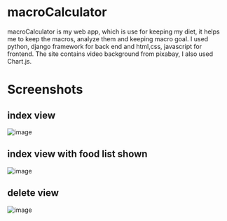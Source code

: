 # macroCalculator
macroCalculator is my web app, which is use for keeping my diet, it helps me to keep the macros, analyze them and keeping macro goal.
I used python, django framework for back end and html,css, javascript for frontend.
The site contains video background from pixabay, I also used Chart.js.

# Screenshots
## index view
![image](https://github.com/mlaskowski7/macroCalculator/assets/144243838/9ce3db9e-5bb2-406d-8e4b-2c67d55dfd4e)

## index view with food list shown
![image](https://github.com/mlaskowski7/macroCalculator/assets/144243838/1283c39f-80a0-4c4c-9142-f4cf032663d9)

## delete view
![image](https://github.com/mlaskowski7/macroCalculator/assets/144243838/c8a6b531-2fee-4e97-82e8-306a4f95772d)
